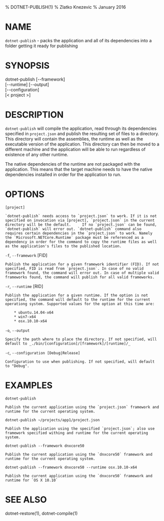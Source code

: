 % DOTNET-PUBLISH(1)
% Zlatko Knezevic
% January 2016

# NAME

`dotnet-publish` - packs the application and all of its dependencies into a folder getting it ready for publishing

# SYNOPSIS

dotnet-publish [--framework]  
    [--runtime] [--output]  
    [--configuration]  
    [< project >]  

# DESCRIPTION

`dotnet-publish` will compile the application, read through its dependencies specified in `project.json` and publish the resulting set of files to a directory. 
This directory will contain the assemblies, the runtime as well as the executable version of the application. This directory can then be moved to a different machine and the application will be able to run regardless of existence of any other runtime. 

The native dependencies of the runtime are not packaged with the application. This means that the target machine needs to have the native dependencies installed in order for the application to run.  

# OPTIONS

`[project]` 
    
    `dotnet-publish` needs access to `project.json` to work. If it is not specified on invocation via [project], `project.json` in the current directory will be the default.     If no `project.json` can be found, `dotnet-publish` will error out. `dotnet-publish` command also requires certain dependencies in the `project.json` to work. Namely the `Microsoft.NETCore.Runtime` package must be referenced as a dependency in order for the command to copy the runtime files as well as the application's files to the published location.  

`-f`, `--framework` [FID]

    Publish the application for a given framework identifier (FID). If not specified, FID is read from `project.json`. In case of no valid framework found, the command will error out. In case of multiple valid frameworks found, the command will publish for all valid frameworks. 


`-r`, `--runtime` [RID]

    Publish the application for a given runtime. If the option is not specified, the command will default to the runtime for the current operationg system. Supported values for the option at this time are:

        * ubuntu.14.04-x64
        * win7-x64
        * osx.10.10-x64

`-o`, `--output`

    Specify the path where to place the directory. If not specified, will default to _./bin/[configuration]/[framework]/[runtime]/_

`-c`, `--configuration [Debug|Release]`

    Configuration to use when publishing. If not specified, will default to "Debug".

# EXAMPLES

`dotnet-publish`

    Publish the current application using the `project.json` framework and runtime for the current operating system. 

`dotnet-publish ~/projects/app1/project.json`
    
    Publish the application using the specified `project.json`; also use framework specified withing and runtime for the current operating system. 
	
`dotnet-publish --framework dnxcore50`
    
    Publish the current application using the `dnxcore50` framework and runtime for the current operating system. 
	
`dotnet-publish --framework dnxcore50 --runtime osx.10.10-x64`
    
    Publish the current application using the `dnxcore50` framework and runtime for `OS X 10.10`

# SEE ALSO

dotnet-restore(1), dotnet-compile(1)
